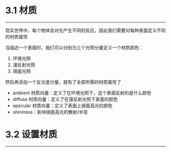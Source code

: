 # 3.1 材质
---

现实世界中，每个物体会对光产生不同的反应，因此我们需要对每种表面定义不同的材质属性

当描述一个表面时，我们可以分别为三个光照分量定义一个材质颜色：
1. 环境光照
2. 漫反射光照
3. 镜面光照

然后再添加一个反光度分量，就有了全部所需的材质属性了

- ambient 材质向量：定义了在环境光照下，这个表面反射的是什么颜色
- diffuse 材质向量：定义了在漫反射光照下表面的颜色
- specular 材质向量：定义了表面上镜面高光的颜色
- shininess：影响镜面高光的散射/半径

# 3.2 设置材质
---

